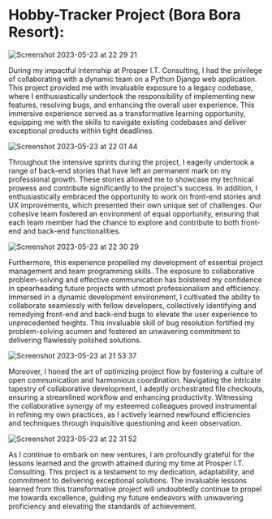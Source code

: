 # Hobby-Tracker Project (Bora Bora Resort):


![Screenshot 2023-05-23 at 22 29 21](https://github.com/garretthanberg/Hobby-Tracker/assets/115447682/505f2f1e-e025-42b0-a5c8-509f04ec2a9e)


During my impactful internship at Prosper I.T. Consulting, I had the privilege of collaborating with a dynamic team on a Python Django web application. This project provided me with invaluable exposure to a legacy codebase, where I enthusiastically undertook the responsibility of implementing new features, resolving bugs, and enhancing the overall user experience. This immersive experience served as a transformative learning opportunity, equipping me with the skills to navigate existing codebases and deliver exceptional products within tight deadlines.


![Screenshot 2023-05-23 at 22 01 44](https://github.com/garretthanberg/Hobby-Tracker/assets/115447682/533f15ae-afd5-4fb0-9e32-b0df249f1a27)


Throughout the intensive sprints during the project, I eagerly undertook a range of back-end stories that have left an permanent mark on my professional growth. These stories allowed me to showcase my technical prowess and contribute significantly to the project's success. In addition, I enthusiastically embraced the opportunity to work on front-end stories and UX improvements, which presented their own unique set of challenges. Our cohesive team fostered an environment of equal opportunity, ensuring that each team member had the chance to explore and contribute to both front-end and back-end functionalities.


![Screenshot 2023-05-23 at 22 30 29](https://github.com/garretthanberg/Hobby-Tracker/assets/115447682/38778b79-4a71-4eb3-9af5-f10812c01748)


Furthermore, this experience propelled my development of essential project management and team programming skills. The exposure to collaborative problem-solving and effective communication has bolstered my confidence in spearheading future projects with utmost professionalism and efficiency. Immersed in a dynamic development environment, I cultivated the ability to collaborate seamlessly with fellow developers, collectively identifying and remedying front-end and back-end bugs to elevate the user experience to unprecedented heights. This invaluable skill of bug resolution fortified my problem-solving acumen and fostered an unwavering commitment to delivering flawlessly polished solutions.


![Screenshot 2023-05-23 at 21 53 37](https://github.com/garretthanberg/Hobby-Tracker/assets/115447682/6b0ca91f-9d17-46a9-8744-083f5e1cc30e)


Moreover, I honed the art of optimizing project flow by fostering a culture of open communication and harmonious coordination. Navigating the intricate tapestry of collaborative development, I adeptly orchestrated file checkouts, ensuring a streamlined workflow and enhancing productivity. Witnessing the collaborative synergy of my esteemed colleagues proved instrumental in refining my own practices, as I actively learned newfound efficiencies and techniques through inquisitive questioning and keen observation. 


![Screenshot 2023-05-23 at 22 31 52](https://github.com/garretthanberg/Hobby-Tracker/assets/115447682/69692bb8-fb90-498d-be8d-c667b3ec09c0)


As I continue to embark on new ventures, I am profoundly grateful for the lessons learned and the growth attained during my time at Prosper I.T. Consulting. This project is a testament to my dedication, adaptability, and commitment to delivering exceptional solutions. The invaluable lessons learned from this transformative project will undoubtedly continue to propel me towards excellence, guiding my future endeavors with unwavering proficiency and elevating the standards of achievement.
